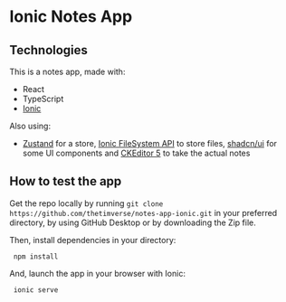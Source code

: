 # Ionic Notes App

## Technologies
This is a notes app, made with:
- React
- TypeScript
- [Ionic](https://ionicframework.com/docs/)

Also using:
- [Zustand](https://zustand-demo.pmnd.rs/) for a store, [Ionic FileSystem API](https://capacitorjs.com/docs/apis/filesystem) to store files, [shadcn/ui](https://ui.shadcn.com/docs) for some UI components and [CKEditor 5](https://ckeditor.com/docs/ckeditor5/latest/installation/getting-started/quick-start.html) to take the actual notes

## How to test the app
Get the repo locally by running `git clone https://github.com/thetimverse/notes-app-ionic.git` in your preferred directory, by using GitHub Desktop or by downloading the Zip file.

Then, install dependencies in your directory:
```shell
 npm install
```

And, launch the app in your browser with Ionic:
```shell
 ionic serve
```